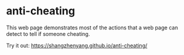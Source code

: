 # anti-cheating

This web page demonstrates most of the actions that a web page can detect to tell if someone cheating.

Try it out: https://shangzhenyang.github.io/anti-cheating/
